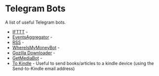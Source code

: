 # Telegram Bots

A list of useful Telegram bots.

- [IFTTT](https://t.me/IFTTT) - 
- [EventsAggregator](https://t.me/EventsAggregatorBot) - 
- [RSS](https://t.me/rss2tg_bot) - 
- [WhereIsMyMoneyBot](https://t.me/whereismymoneybot) -
- [Gozilla Downloader](https://t.me/Gozilla_bot) - 
- [GetMediaBot](https://t.me/getmediabot) - 
- [To Kindle](https://t.me/to_kindle_bot) - Useful to send books/articles to a kindle device (using the Send-to-Kindle email address)